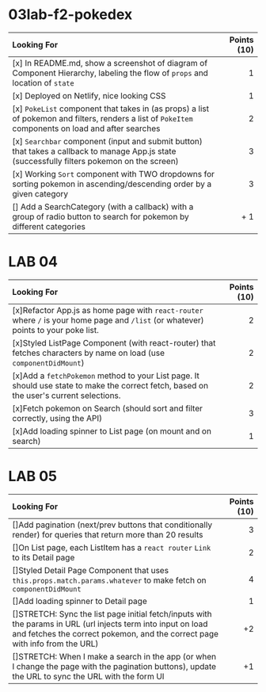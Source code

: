 # 03lab-f2-pokedex

Looking For | Points (10)
:--|--:
[x] In README.md, show a screenshot of diagram of Component Hierarchy, labeling the flow of `props` and location of `state` | 1
[x] Deployed on Netlify, nice looking CSS | 1
[x] `PokeList` component that takes in (as props) a list of pokemon and filters, renders a list of `PokeItem` components on load and after searches | 2
[x] `Searchbar` component (input and submit button) that takes a callback to manage App.js state (successfully filters pokemon on the screen) | 3
[x] Working `Sort` component with TWO dropdowns for sorting pokemon in ascending/descending order by a given category | 3
[] Add a SearchCategory (with a callback) with a group of radio button to search for pokemon by different categories | + 1

# LAB 04
Looking For | Points (10)
:--|--:
[x]Refactor App.js as home page with `react-router` where `/` is your home page and `/list` (or whatever) points to your poke list. | 2
[x]Styled ListPage Component (with react-router) that fetches characters by name on load (use `componentDidMount`) | 2
[x]Add a `fetchPokemon` method to your List page. It should use state to make the correct fetch, based on the user's current selections. | 2
[x]Fetch pokemon on Search (should sort and filter correctly, using the API) | 3
[x]Add loading spinner to List page (on mount and on search) | 1

# LAB 05

Looking For | Points (10)
:--|--:
[]Add pagination (next/prev buttons that conditionally render) for queries that return more than 20 results | 3
[]On List page, each ListItem has a `react router` `Link` to its Detail page | 2
[]Styled Detail Page Component that uses `this.props.match.params.whatever` to make fetch on `componentDidMount` | 4
[]Add loading spinner to Detail page | 1
[]STRETCH: Sync the list page initial fetch/inputs with the params in URL (url injects term into input on load and fetches the correct pokemon, and the correct page with info from the URL) | +2
[]STRETCH: When I make a search in the app (or when I change the page with the pagination buttons), update the URL to sync the URL with the form UI | +1